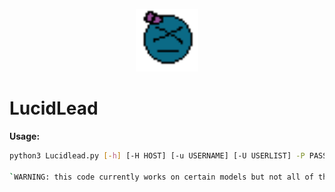 <p align="center">
  <img src="Div3.gif" width="100">
</p>

# LucidLead

**Usage:**
```bash
python3 Lucidlead.py [-h] [-H HOST] [-u USERNAME] [-U USERLIST] -P PASSLIST [-t TIME] [--no-stop] [-v] [-o OUTPUT]

`WARNING: this code currently works on certain models but not all of them`
```
